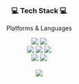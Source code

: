 <div align=center>
	<h3>💻 Tech Stack 💻</h3>
	<p> Platforms & Languages </p>
</div>
<div align=center>
	<img src="https://img.shields.io/badge/JavaScript-F7DF1E?style=flat&logo=JavaScript&logoColor=white" />
	<img src="https://img.shields.io/badge/TypeScript-3178C6?style=flat&logo=TypeScript&logoColor=white" /><br>
	<img src="https://img.shields.io/badge/Vue.js-00B57D?style=flat&logo=Vue.js&logoColor=white" />
	<img src="https://img.shields.io/badge/React-61DAFB?style=flat&logo=React&logoColor=white" />
	<img src="https://img.shields.io/badge/Next.js-000000?style=flat&logo=Next.js&logoColor=white" /><br>
	<img src="https://img.shields.io/badge/Node.js-339933?style=flat&logo=Node.js&logoColor=white" />
	<img src="https://img.shields.io/badge/Express.js-000000?style=flat&logo=Express&logoColor=white" /><br>
	
 	
	
	
	
</div>
<br>
<div align=center>
<!-- <img src="https://github-readme-stats.vercel.app/api?username=zhal7779&show_icons=true"><br><br> -->
<img src="https://github-readme-stats.vercel.app/api/top-langs/?username=zhal7779&layout=compact&hide=css">

</div>

